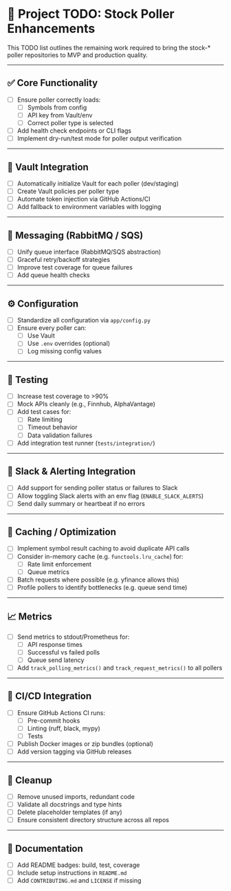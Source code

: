 # 📌 Project TODO: Stock Poller Enhancements

This TODO list outlines the remaining work required to bring the stock-\* poller repositories to MVP and production quality.

---

## ✅ Core Functionality

- [ ] Ensure poller correctly loads:
  - [ ] Symbols from config
  - [ ] API key from Vault/env
  - [ ] Correct poller type is selected
- [ ] Add health check endpoints or CLI flags
- [ ] Implement dry-run/test mode for poller output verification

---

## 🔐 Vault Integration

- [ ] Automatically initialize Vault for each poller (dev/staging)
- [ ] Create Vault policies per poller type
- [ ] Automate token injection via GitHub Actions/CI
- [ ] Add fallback to environment variables with logging

---

## 📨 Messaging (RabbitMQ / SQS)

- [ ] Unify queue interface (RabbitMQ/SQS abstraction)
- [ ] Graceful retry/backoff strategies
- [ ] Improve test coverage for queue failures
- [ ] Add queue health checks

---

## ⚙️ Configuration

- [ ] Standardize all configuration via `app/config.py`
- [ ] Ensure every poller can:
  - [ ] Use Vault
  - [ ] Use `.env` overrides (optional)
  - [ ] Log missing config values

---

## 🧪 Testing

- [ ] Increase test coverage to >90%
- [ ] Mock APIs cleanly (e.g., Finnhub, AlphaVantage)
- [ ] Add test cases for:
  - [ ] Rate limiting
  - [ ] Timeout behavior
  - [ ] Data validation failures
- [ ] Add integration test runner (`tests/integration/`)

---

## 💬 Slack & Alerting Integration

- [ ] Add support for sending poller status or failures to Slack
- [ ] Allow toggling Slack alerts with an env flag (`ENABLE_SLACK_ALERTS`)
- [ ] Send daily summary or heartbeat if no errors

---

## 🧠 Caching / Optimization

- [ ] Implement symbol result caching to avoid duplicate API calls
- [ ] Consider in-memory cache (e.g. `functools.lru_cache`) for:
  - [ ] Rate limit enforcement
  - [ ] Queue metrics
- [ ] Batch requests where possible (e.g. yfinance allows this)
- [ ] Profile pollers to identify bottlenecks (e.g. queue send time)

---

## 📈 Metrics

- [ ] Send metrics to stdout/Prometheus for:
  - [ ] API response times
  - [ ] Successful vs failed polls
  - [ ] Queue send latency
- [ ] Add `track_polling_metrics()` and `track_request_metrics()` to all pollers

---

## 🔄 CI/CD Integration

- [ ] Ensure GitHub Actions CI runs:
  - [ ] Pre-commit hooks
  - [ ] Linting (ruff, black, mypy)
  - [ ] Tests
- [ ] Publish Docker images or zip bundles (optional)
- [ ] Add version tagging via GitHub releases

---

## 🧹 Cleanup

- [ ] Remove unused imports, redundant code
- [ ] Validate all docstrings and type hints
- [ ] Delete placeholder templates (if any)
- [ ] Ensure consistent directory structure across all repos

---

## 📝 Documentation

- [ ] Add README badges: build, test, coverage
- [ ] Include setup instructions in `README.md`
- [ ] Add `CONTRIBUTING.md` and `LICENSE` if missing
